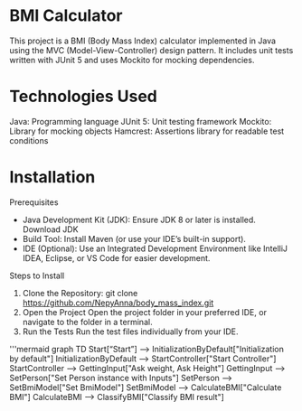 # BMI Calculator

This project is a BMI (Body Mass Index) calculator implemented in Java using the MVC (Model-View-Controller) design pattern. It includes unit tests written with JUnit 5 and uses Mockito for mocking dependencies.

# Technologies Used

Java: Programming language
JUnit 5: Unit testing framework
Mockito: Library for mocking objects
Hamcrest: Assertions library for readable test conditions

# Installation

Prerequisites

- Java Development Kit (JDK): Ensure JDK 8 or later is installed.
Download JDK
- Build Tool: Install Maven (or use your IDE’s built-in support).
- IDE (Optional): Use an Integrated Development Environment like IntelliJ IDEA, Eclipse, or VS Code for easier development.

Steps to Install

1. Clone the Repository:
git clone https://github.com/NepyAnna/body_mass_index.git
2. Open the Project
Open the project folder in your preferred IDE, or navigate to the folder in a terminal.
3. Run the Tests
Run the test files individually from your IDE.

'''mermaid
graph TD
    Start[“Start”] --> InitializationByDefault["Initialization by default"]
    InitializationByDefault --> StartController["Start Controller"]
    StartController --> GettingInput["Ask weight, Ask Height"]
    GettingInput --> SetPerson["Set Person instance with Inputs"]
    SetPerson --> SetBmiModel["Set BmiModel"]
    SetBmiModel --> CalculateBMI["Calculate BMI"]
    CalculateBMI --> ClassifyBMI["Classify BMI result"]

